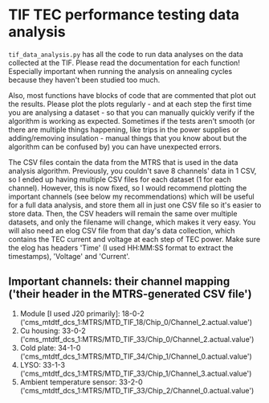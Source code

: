 # TIF TEC performance testing data analysis

`tif_data_analysis.py` has all the code to run data analyses on the data collected at the TIF. Please read the documentation for each function! Especially important when running the analysis on annealing cycles because they haven't been studied too much. 

Also, most functions have blocks of code that are commented that plot out the results. Please plot the plots regularly - and at each step the first time you are analysing a dataset - so that you can manually quickly verify if the algorithm is working as expected. Sometimes if the tests aren't smooth (or there are multiple things happening, like trips in the power supplies or adding/removing insulation - manual things that you know about but the algorithm can be confused by) you can have unexpected errors. 

The CSV files contain the data from the MTRS that is used in the data analysis algorithm. 
Previously, you couldn't save 8 channels' data in 1 CSV, so I ended up having multiple CSV files for each dataset (1 for each channel). However, this is now fixed, so I would recommend plotting the important channels (see below my recommendations) which will be useful for a full data analysis, and store them all in just one CSV file so it's easier to store data. Then, the CSV headers will remain the same over multiple datasets, and only the filename will change, which makes it very easy. 
You will also need an elog CSV file from that day's data collection, which contains the TEC current and voltage at each step of TEC power. Make sure the elog has headers 'Time' (I used HH:MM:SS format to extract the timestamps), 'Voltage' and 'Current'. 


Important channels: their channel mapping ('their header in the  MTRS-generated CSV file')
-------------------------------------
1. Module [I used J20 primarily]: 18-0-2 ('cms_mtdtf_dcs_1:MTRS/MTD_TIF_18/Chip_0/Channel_2.actual.value')
2. Cu housing: 33-0-2 ('cms_mtdtf_dcs_1:MTRS/MTD_TIF_33/Chip_0/Channel_2.actual.value')
3. Cold plate: 34-1-0 ('cms_mtdtf_dcs_1:MTRS/MTD_TIF_34/Chip_1/Channel_0.actual.value')
4. LYSO: 33-1-3 ('cms_mtdtf_dcs_1:MTRS/MTD_TIF_33/Chip_1/Channel_3.actual.value')
5. Ambient temperature sensor: 33-2-0 ('cms_mtdtf_dcs_1:MTRS/MTD_TIF_33/Chip_2/Channel_0.actual.value')
